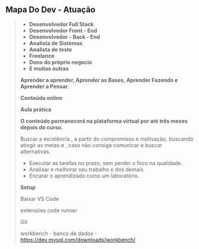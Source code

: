 ## Mapa Do Dev - Atuação



> 
>
> - **Desenvolvedor Full Stack**
> - **Desenvolvedor Front - End**
> - **Desenvolvedor - Back - End**
> - **Analista de Sistemas**
> - **Analista de teste**
> - **Freelance**
> - **Dono do próprio negocio**
> - **E muitas outras**
>
> **Aprender a aprender, Aprender as Bases, Aprender Fazendo e Aprender a Pensar.**
>
> **Conteúdo online**
>
> **Aula prática**
>
> **O conteúdo permanecerá na plataforma virtual por até três meses depois do curso.**
>
> Buscar a excelência , a partir do compromisso e motivação, buscando atingir as metas e , caso não consiga comunicar e buscar alternativas.
>
> - Executar as tarefas no prazo, sem perder o foco na qualidade.
> - Analisar e melhorar seu trabalho e dos demais
> - Encarar o aprendizado como um laboratório.
>
> **Setup**
>
> Baixar VS Code
>
> extensões code runner
>
> Git 
>
> workbench - banco de dados - https://dev.mysql.com/downloads/workbench/
>
> 




